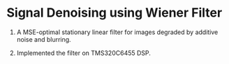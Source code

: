 # Signal Denoising using Wiener Filter
1. A MSE-optimal stationary linear filter for images degraded by additive noise and blurring.

2. Implemented the filter on TMS320C6455 DSP.
